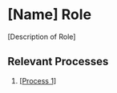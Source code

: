 # [Name] Role

[Description of Role]

## Relevant Processes

1. [[Process 1]](https://github.com/tristan-mastrodicasa)
